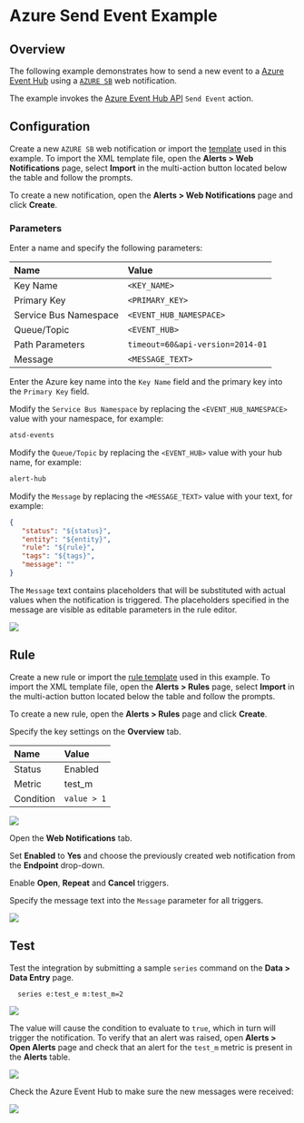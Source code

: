 # Azure Send Event Example

## Overview

The following example demonstrates how to send a new event to a [Azure Event Hub](https://azure.microsoft.com/en-us/services/event-hubs/) using a [`AZURE SB`](azure-sb.md) web notification.

The example invokes the [Azure Event Hub API](https://docs.microsoft.com/en-us/rest/api/eventhub/send-event) `Send Event` action.

## Configuration

Create a new `AZURE SB` web notification or import the [template](resources/azure-sb-event-notification.xml) used in this example. To import the XML template file, open the **Alerts > Web Notifications** page, select **Import** in the multi-action button located below the table and follow the prompts.

To create a new notification, open the **Alerts > Web Notifications** page and click **Create**.

### Parameters

Enter a name and specify the following parameters:

| **Name** | **Value** |
| :--- | :--- |
| Key Name | `<KEY_NAME>` |
| Primary Key | `<PRIMARY_KEY>` |
| Service Bus Namespace | `<EVENT_HUB_NAMESPACE>` |
| Queue/Topic | `<EVENT_HUB>` |
| Path Parameters | `timeout=60&api-version=2014-01` |
| Message | `<MESSAGE_TEXT>`|

Enter the Azure key name into the `Key Name` field and the primary key into the `Primary Key` field.

Modify the `Service Bus Namespace` by replacing the `<EVENT_HUB_NAMESPACE>` value with your namespace, for example:

```txt
atsd-events
```

Modify the `Queue/Topic` by replacing the `<EVENT_HUB>` value with your hub name, for example:

```txt
alert-hub
```

Modify the `Message` by replacing the `<MESSAGE_TEXT>` value with your text, for example:

```json
{
   "status": "${status}",
   "entity": "${entity}",
   "rule": "${rule}",
   "tags": "${tags}",
   "message": ""
}
```

The `Message` text contains placeholders that will be substituted with actual values when the notification is triggered. The placeholders specified in the message are visible as editable parameters in the rule editor.

![](./images/azure_sb_event_notification_config.png)

## Rule

Create a new rule or import the [rule template](resources/azure-sb-event-rule.xml) used in this example. To import the XML template file, open the **Alerts > Rules** page, select **Import** in the multi-action button located below the table and follow the prompts.

To create a new rule, open the **Alerts > Rules** page and click **Create**.

Specify the key settings on the **Overview** tab.

| **Name** | **Value** |
| :-------- | :---- |
| Status | Enabled |
| Metric | test_m |
| Condition | `value > 1` |

![](./images/rule_overview.png)

Open the **Web Notifications** tab.

Set **Enabled** to **Yes** and choose the previously created web notification from the **Endpoint** drop-down.

Enable **Open**, **Repeat** and **Cancel** triggers.

Specify the message text into the `Message` parameter for all triggers.

![](./images/azure_sb_event_rule_notification.png)

## Test

Test the integration by submitting a sample `series` command on the **Data > Data Entry** page.

```ls
  series e:test_e m:test_m=2
```

![](./images/rule_test_commands.png)

The value will cause the condition to evaluate to `true`, which in turn will trigger the notification.
To verify that an alert was raised, open **Alerts > Open Alerts** page and check that an alert for the `test_m` metric is present in the **Alerts** table.

![](./images/azure_sb_event_alert_open.png)

Check the Azure Event Hub to make sure the new messages were received:

![](./images/azure_sb_event_test.png)

